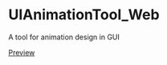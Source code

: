 # UIAnimationTool_Web
A tool for animation design in GUI

[Preview](http://www.martinrgb.com/UIAnimationTool_Web/index.html)
